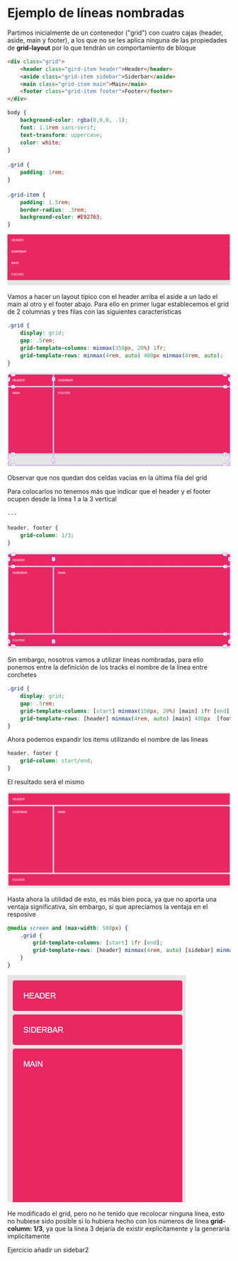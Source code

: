 # Ejemplo de líneas nombradas

Partimos inicialmente de un contenedor ("grid") con cuatro cajas (header, aside, main y footer), a los que no se les aplica ninguna de las propiedades de **grid-layout** por lo que tendrán un comportamiento de bloque

```html
<div class="grid">
    <header class="gird-item header">Header</header>
    <aside class="grid-item sidebar">Siderbar</aside>
    <main class="grid-item main">Main</main>
    <footer class="grid-item footer">Footer</footer>
</div>
```

```scss
body {
    background-color: rgba(0,0,0, .1);
    font: 1.1rem sans-serif;
    text-transform: uppercase;
    color: white;
}

.grid {
    padding: 1rem;
}

.grid-item {
    padding: 1.5rem;
    border-radius: .3rem;
    background-color: #E92763;
}
```

![01-state](./doc/img/01-state.png)

Vamos a hacer un layout típico con el header arriba el aside a un lado el main al otro y el footer abajo. Para ello en primer lugar establecemos el grid de 2 columnas y tres filas con las siguientes características

```scss
.grid {
    display: grid;
    gap: .5rem;
    grid-template-columns: minmax(150px, 20%) 1fr;
    grid-template-rows: minmax(4rem, auto) 400px minmax(4rem, auto);
}
```

![02-state](./doc/img/02-state.png)

Observar que nos quedan dos celdas vacías en la última fila del grid

Para colocarlos no tenemos más que indicar que el header y el footer ocupen desde la línea 1 a la 3 vertical

```scss
...

header, footer {
    grid-column: 1/3;
}
```

![03-state](./doc/img/03-state.png)

Sin embargo, nosotros vamos a utilizar líneas nombradas, para ello ponemos entre la definición de los tracks el nombre de la línea entre corchetes

```scss
.grid {
    display: grid;
    gap: .5rem;
    grid-template-columns: [start] minmax(150px, 20%) [main] 1fr [end];
    grid-template-rows: [header] minmax(4rem, auto) [main] 400px  [footer] minmax(4rem, auto) [end];
}
```

Ahora podemos expandir los items utilizando el nombre de las lineas

```scss
header, footer {
    grid-column: start/end;
}
```

El resultado será el mismo

![04-state](./doc/img/04-state.png)

Hasta ahora la utilidad de esto, es más bien poca, ya que no aporta una ventaja significativa, sin embargo, si que apreciamos la ventaja en el resposive

```scss
@media screen and (max-width: 500px) {
    .grid {
        grid-template-columns: [start] 1fr [end];
        grid-template-rows: [header] minmax(4rem, auto) [sidebar] minmax(4rem, auto) [main] 400px  [footer] minmax(4rem, auto) [end];
    }
}
```

![05-state](./doc/img/05-state.png)

He modificado el grid, pero no he tenido que recolocar ninguna línea, esto no hubiese sido posible si lo hubiera hecho con los números de línea **grid-column: 1/3**, ya que la línea 3 dejaría de existir explicitamente y la generaría implicitamente

Ejercicio añadir un sidebar2